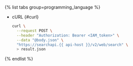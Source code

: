 {% list tabs group=programming_language %}

- cURL {#curl}

  ```bash
  curl \
    --request POST \
    --header "Authorization: Bearer <IAM_token>" \
    --data "@body.json" \
    "https://searchapi.{{ api-host }}/v2/web/search" \
    > result.json
  ```

{% endlist %}
